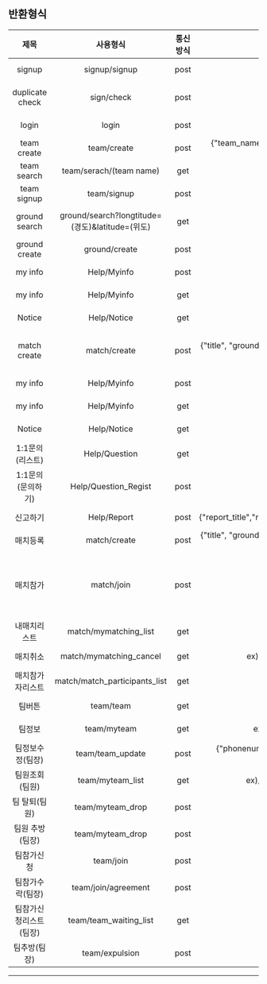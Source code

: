 ## 반환형식
|제목|사용형식|통신방식|내용|결과값|
|:--------------------:|:--------------------------------------------:|:---:|:-------------------------------------------------------------------------------------------------:|:--------------------:|
|signup              |signup/signup                                   |post|{"id", "pw", "name", "email"}                                                                            |Success : "Success",  fail : (er)|
|duplicate check      |sign/check                                     |post|{"id"}                                                                                                    |Success : "duplication", fail : "no duplication"|
|login                |login                                          |post|{"id","pw"}                                                                                              |Success : "Success", fail : "No find"|
|team create          |team/create                                    |post|{"team_name", "phonenumber", "age_avg", "level", "location", "week", "comment"}                          |Success : 200, fail : 404|
|team search          |team/serach/(team name)                        |get|검색내용 = none or 검색할내용                                                                              |Success : 200, no result : 202, fail : 404|
|team signup          |team/signup                                    |post|{"id","team_name"}                                                                                        |Success : 200, fail : 404|
|ground search        |ground/search?longtitude=(경도)&latitude=(위도) |get|ex) /team/search?longtitude=30&latitude=30                                                                |Success : "Success", no result : : "no find", fail : (err)|                     
|ground create        |ground/create                                  |post|{"id", "name","latitude", "longtitude", "price"}                                                          |Success : "Success", fail : (err)|
|my info              |Help/Myinfo                                    |post|{"mail", "phone","location", "position", "id"}                                                          |Success : "Success", fail : (err)|
|my info              |Help/Myinfo                                    |get |ex)/Help/Myinfo?id=id                                                                                    |Success : "Success", fail : (err)|
|Notice               |Help/Notice                                    |get |ex)/Help/Notice                                                                                          |Success : "Success", fail : (err)|
|match create         |match/create                                   |post|{"title", "ground_name", "date", "start_time", "end_time", "cost", "max_user",	"user_id"}                |Success : "Success",time duplicate:"duplicate", fail : (err)|
|my info              |Help/Myinfo                                    |post|{"mail", "phone","location", "position", "id"}                                                            |Success : 200, fail : 404|
|my info              |Help/Myinfo                                    |get |ex)/Help/Myinfo?id=id                                                                                    |Success : 200, fail :404|
|Notice              |Help/Notice                                    |get |ex)/Help/Notice                                                                                            |Success : 200, fail : 404|
|1:1문의(리스트)      |Help/Question                                   |get |ex)/Help/Question                                                                                        |Success : 200, fail : 404|
|1:1문의(문의하기)      |Help/Question_Regist                          |post|{"user_id","title","category","content"}                                                                |Success : 200, fail : 404|
|신고하기              |Help/Report                                    |post|{"report_title","report_id","report_category","report_target","report_content"}                          |Success : 200, fail : 404|
|매치등록              |match/create                                   |post|{"title", "ground_name", "date", "start_time", "end_time", "cost", "max_user",	"user_id"}                |Success : "Success", fail : (err)|
|매치참가              |match/join                                     |post|{"user_id",	"match_id"}                                                                                |Success : "Success", full : "full",Already participating : "Already participating", 에러 시 : (err내용)|
|내매치리스트           |match/mymatching_list                         |get |ex)mymatching_list/sanghun                                                                              |Success : "Success", fail : (err)|
|매치취소              |match/mymatching_cancel                        |get |ex)mymatching_cancel/?user_id=abs0&match_id=1                                                            |Success : "Success", fail : (err)|
|매치참가자리스트       |match/match_participants_list                  |get|ex)match_participants_list/match_id                                                                      |Success : 200, fail : 404|
|팀버튼                |team/team                                      |get |ex)/team/team?id=send_id                                                                                |Success : 200, fail : 404|
|팀정보                |team/myteam                                    |get |ex)/team/myteam?team_name=send_teamname                                                                  |Success : 200, fail : 404|
|팀정보수정(팀장)      |team/team_update                               |post|{"phonenumber", "age_avg","level", "location", "week", "comment", "team_name"}                          |Success : 200, fail : 404|
|팀원조회(팀원)         |team/myteam_list                              |get |ex)/team/myteam_list?team_name=send_teamname                                                            |Success : 200, fail : 404|
|팀 탈퇴(팀원)        |team/myteam_drop                                |post|{"id"}                                                                                                  |Success : 200, fail : 404|
|팀원 추방(팀장)        |team/myteam_drop                              |post|{"expulsion_id"}서버:{"id"}                                                                              |Success : 200, fail : 404|
|팀참가신청           |team/join                                       |post|{"user_id","team_name"}                                                                                  |Success : 200, fail : 404|
|팀참가수락(팀장)       |team/join/agreement                           |post|{"user_id","team_name"}                                                                                  |Success : 200, fail : 404|
|팀참가신청리스트(팀장) |team/team_waiting_list                        |get  |{"team_name"}                                                                                            |Success : 200, fail : 404|
|팀추방(팀장)         |team/expulsion                                  |post|{"id"}                                                                                                  |Success : 200, fail : 404|


---
